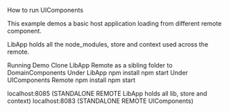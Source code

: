 How to run UIComponents

This example demos a basic host application loading from different remote component.

LibApp holds all the node_modules, store and context used across the remote.

Running Demo
Clone LibApp Remote as a sibling folder to DomainComponents
  Under LibApp
    npm install
    npm start
Under UIComponents Remote
  npm install
  npm start


localhost:8085 (STANDALONE REMOTE LibApp holds all lib, store and context)
localhost:8083 (STANDALONE REMOTE UIComponents)
